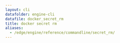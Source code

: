 ```yaml
---
layout: cli
datafolder: engine-cli
datafile: docker_secret_rm
title: docker secret rm
aliases:
  - /edge/engine/reference/commandline/secret_rm/
---
```

<!--
This page is automatically generated from Docker's source code. If you want to
suggest a change to the text that appears here, open a ticket or pull request
in the source repository on GitHub:

https://github.com/docker/cli
-->
